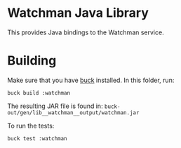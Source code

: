 Watchman Java Library
====

This provides Java bindings to the Watchman service.

Building
===

Make sure that you have [buck](https://buckbuild.com/) installed. In this
folder, run:

```
buck build :watchman
```

The resulting JAR file is found in: 
`buck-out/gen/lib__watchman__output/watchman.jar`

To run the tests:

```
buck test :watchman
```

